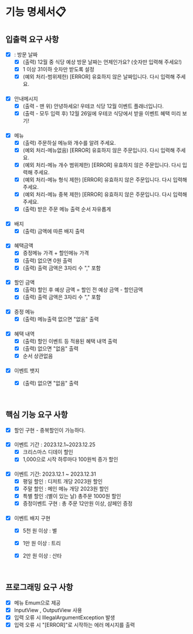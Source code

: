 # 기능 명세서📋


## 입출력 요구 사항 
- [x] : 방문 날짜
  - [x]  (출력) 12월 중 식당 예상 방문 날짜는 언제인가요? (숫자만 입력해 주세요!)
  - [x]  1 이상 31이하 숫자만 받도록 설정
  - [x] (예외 처리-범위제한) [ERROR] 유효하지 않은 날짜입니다. 다시 입력해 주세요.
####
- [x] 안내메시지 
  - [x] (출력 - 맨 위) 안녕하세요! 우테코 식당 12월 이벤트 플래너입니다.
  - [x] (출력 - 모두 입력 후) 12월 26일에 우테코 식당에서 받을 이벤트 혜택 미리 보기!
####
- [x] 메뉴
  - [x] (출력) 주문하실 메뉴와 개수를 알려 주세요.
  - [x] (예외 처리-메뉴없음) [ERROR] 유효하지 않은 주문입니다. 다시 입력해 주세요.
  - [x] (예외 처리-메뉴 개수 범위제한) [ERROR] 유효하지 않은 주문입니다. 다시 입력해 주세요.
  - [x] (예외 처리-메뉴 형식 제한) [ERROR] 유효하지 않은 주문입니다. 다시 입력해 주세요.
  - [x] (예외 처리-메뉴 중복 제한) [ERROR] 유효하지 않은 주문입니다. 다시 입력해 주세요.
  - [x] (출력) 받은 주문 메뉴 출력 순서 자유롭게 
####
- [x] 배지
  - [x] (출력) 금액에 따른 배지 출력 
####
- [x] 혜택금액 
  - [x] 증정메뉴 가격 + 할인메뉴 가격
  - [x] (출력) 없으면 0원 출력 
  - [x] (출력)  출력 금액은 3자리 수 "," 포함
####
- [x] 할인 금액
  - [x] (출력) 할인 후 예상 금액 = 할인 전 예상 금액 - 할인금액
  - [x] (출력) 출력 금액은 3자리 수 "," 포함 
####
- [x] 증정 메뉴
  - [x] (출력) 메뉴출력 없으면 "없음" 출력

####
- [x] 혜택 내역
  - [x] (출력) 할인 이벤트 등 적용된 혜택 내역 출력
  - [x] (출력) 없으면 "없음" 출력
  - [x] 순서 상관없음
####
 - [x] 이벤트 뱃지
   - [x] (출력) 없으면 "없음" 출력
 

<br>

## 핵심 기능 요구 사항
- [x] 할인 구현  - 중복할인이 가능하다. 
####
- [x] 이벤트 기간 : 2023.12.1~2023.12.25
  - [x] 크리스마스 디데이 할인 
  - [x] 1,000으로 시작 하루마다 100원씩 증가 할인
####
  - [x] 이벤트 기간: 2023.12.1 ~ 2023.12.31
    - [x] 평일 할인 : 디저트 개당 2023원 할인
    - [x] 주말 할인 : 메인 메뉴 개당 2023원 할인 
    - [x] 특별 할인 :(별이 있는 날) 총주문 1000원 할인 
    - [x] 증정이벤트 구현  : 총 주문 12만원 이상, 샴페인 증정
####
- [x] 이벤트 배지 구현 
  - [x] 5천 원 이상 : 별
  - [x] 1만 원 이상 : 트리
  - [x] 2만 원 이상 : 산타

 
<br> 

## 프로그래밍 요구 사항
- [x] 메뉴 Emum으로 제공
- [x] InputView , OutputView 사용 
- [x] 입력 오류 시 IllegalArgumentException 발생 
- [x] 입력 오류 시 "[ERROR]"로 시작하는 에러 메시지를 출력 
